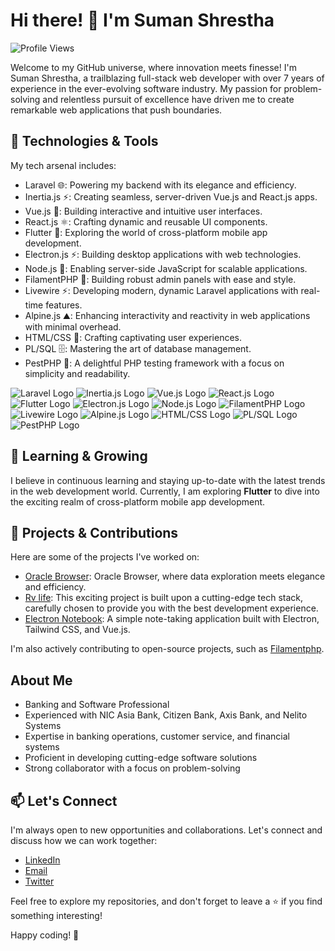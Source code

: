 # Hi there! 👋 I'm Suman Shrestha

![Profile Views](https://komarev.com/ghpvc/?username=summonshr&color=blueviolet)

Welcome to my GitHub universe, where innovation meets finesse! I'm Suman Shrestha, a trailblazing full-stack web developer with over 7 years of experience in the ever-evolving software industry. My passion for problem-solving and relentless pursuit of excellence have driven me to create remarkable web applications that push boundaries.

## 🚀 Technologies & Tools

My tech arsenal includes:

- Laravel :globe_with_meridians:: Powering my backend with its elegance and efficiency.
- Inertia.js :zap:: Creating seamless, server-driven Vue.js and React.js apps.
- Vue.js :art:: Building interactive and intuitive user interfaces.
- React.js :atom_symbol:: Crafting dynamic and reusable UI components.
- Flutter :iphone:: Exploring the world of cross-platform mobile app development.
- Electron.js :zap:: Building desktop applications with web technologies.
- Node.js :rocket:: Enabling server-side JavaScript for scalable applications.
- FilamentPHP :wrench:: Building robust admin panels with ease and style.
- Livewire :zap:: Developing modern, dynamic Laravel applications with real-time features.
- Alpine.js :mountain:: Enhancing interactivity and reactivity in web applications with minimal overhead.
- HTML/CSS :rainbow:: Crafting captivating user experiences.
- PL/SQL :file_cabinet:: Mastering the art of database management.
- PestPHP :bug:: A delightful PHP testing framework with a focus on simplicity and readability.



![Laravel Logo](https://laravel.com/img/notification-logo.png "Laravel Logo")
![Inertia.js Logo](https://avatars.githubusercontent.com/u/47703742?s=280&v=4)
![Vue.js Logo](https://vuejs.org/images/logo.png)
![React.js Logo](https://www.datocms-assets.com/45470/1631110818-logo-react-js.png)
![Flutter Logo](https://static1.xdaimages.com/wordpress/wp-content/uploads/2018/02/Flutter-Framework-Feature-Image-Background-Colour.png)
![Electron.js Logo](https://electronjs.org/images/electron-logo.svg)
![Node.js Logo](https://nodejs.org/static/images/logo.svg)
![FilamentPHP Logo](https://user-images.githubusercontent.com/41773797/131910226-676cb28a-332d-4162-a6a8-136a93d5a70f.png)
![Livewire Logo](https://laravel-livewire.com/img/twitter.png)
![Alpine.js Logo](https://alpinejs.dev/alpine_long.svg)
![HTML/CSS Logo](https://upload.wikimedia.org/wikipedia/commons/thumb/c/c3/HTML5_logo.svg/1200px-HTML5_logo.svg.png)
![PL/SQL Logo](https://upload.wikimedia.org/wikipedia/commons/thumb/4/4e/PLSQL_logo.svg/1200px-PLSQL_logo.svg.png)
![PestPHP Logo](https://pestphp.com/img/logo.svg)


## 🌱 Learning & Growing

I believe in continuous learning and staying up-to-date with the latest trends in the web development world. Currently, I am exploring **Flutter** to dive into the exciting realm of cross-platform mobile app development.

## 🌟 Projects & Contributions

Here are some of the projects I've worked on:

- [Oracle Browser](https://github.com/Summonshr/oracle-browser): Oracle Browser, where data exploration meets elegance and efficiency.
- [Rv life](https://github.com/Summonshr/rvlife): This exciting project is built upon a cutting-edge tech stack, carefully chosen to provide you with the best development experience.
- [Electron Notebook](https://github.com/Summonshr/electron-notebook): A simple note-taking application built with Electron, Tailwind CSS, and Vue.js.

I'm also actively contributing to open-source projects, such as [Filamentphp](https://github.com/filamentphp/filament).

## About Me

- Banking and Software Professional
- Experienced with NIC Asia Bank, Citizen Bank, Axis Bank, and Nelito Systems
- Expertise in banking operations, customer service, and financial systems
- Proficient in developing cutting-edge software solutions
- Strong collaborator with a focus on problem-solving

## 📫 Let's Connect

I'm always open to new opportunities and collaborations. Let's connect and discuss how we can work together:

- [LinkedIn](https://linkedin.com/in/suman-shresth)
- [Email](mailto:summonshr@gmail.com)
- [Twitter](https://twitter.com/sumfreelancer)

Feel free to explore my repositories, and don't forget to leave a ⭐️ if you find something interesting!

Happy coding! 🚀
